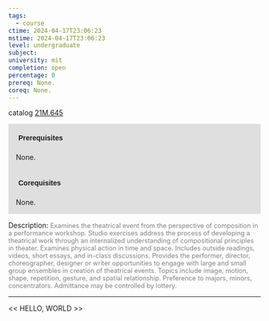 ```yaml
---
tags:
  - course
ctime: 2024-04-17T23:06:23
mstime: 2024-04-17T23:06:23
level: undergraduate
subject: 
university: mit
completion: open
percentage: 0
prereq: None.
coreq: None.
---
```


catalog [21M.645](http://student.mit.edu/catalog/m21Mb.html#21M.645)

<span style="display: block; padding: 15px; background-color: rgb(100, 100, 100, 0.2);"><font id="m_prereq2592_0" style="display: block; font-family: Arial, sans-serif; font-weight: bold; padding: 5px">Prerequisites</font><br><span id="prereq2592_0">None.</span></span>
<span style="display: block; padding: 15px; background-color: rgb(100, 100, 100, 0.2);"><font id="m_coreq2592_0" style="display: block; font-family: Arial, sans-serif; font-weight: bold; padding: 5px">Corequisites</font><br><span id="coreq2592_0">None.</span></span>

<font style="">Description:</font>
<font style="color: grey; font-size: 0.8rem;">Examines the theatrical event from the perspective of composition in a performance workshop. Studio exercises address the process of developing a theatrical work through an internalized understanding of compositional principles in theater. Examines physical action in time and space. Includes outside readings, videos, short essays, and in-class discussions. Provides the performer, director, choreographer, designer or writer opportunities to engage with large and small group ensembles in creation of theatrical events. Topics include image, motion, shape, repetition, gesture, and spatial relationship. Preference to majors, minors, concentrators. Admittance may be controlled by lottery.</font>



---

<< HELLO, WORLD >>
